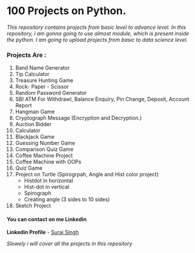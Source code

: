 
# 100 Projects on Python.

*This repository contains projects from basic level to advance level. In this repository, i am gonna going to use almost module, which is present inside the python. I am going to upload projects from basic  to data science level.*

### Projects Are :

1. Band Name Generator
2. Tip Calculator
3. Treasure Hunting Game
4. Rock- Paper - Scissor
5. Random Password Generator
6. SBI ATM For Withdrawl, Balance Enquiry, Pin Change, Deposit, Account Report
7. Hangman Game
8. Cryptograph Message (Encryption and Decryption.)
9. Auction Bidder
10. Calculator
11. Blackjack Game
12. Guessing Number Game
13. Comparison Quiz Game
14. Coffee Machine Project
15. Coffee Machine with OOPs
16. Quiz Game
17. Project on Turtle (Spirogrpah, Angle and Hist color project)
    - Histdot in horizontal
    - Hist-dot in vertical
    - Spirograph
    - Creating angle (3 sides to 10 sides)
18. Sketch Project


#### You can contact on me Linkedin
**Linkedin Profile** - [Suraj Singh](https://www.linkedin.com/in/suraj-singh-b869a4246/)

*Slowely i will cover all the projects in this repository*
